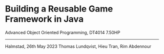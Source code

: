 # Building a Reusable Game Framework in Java
Advanced Object Oriented Programming,
DT4014 7.50HP
<hr>
Halmstad, 26th May 2023
Thomas Lundqvist, Hieu Tran, Rim Abdennour
